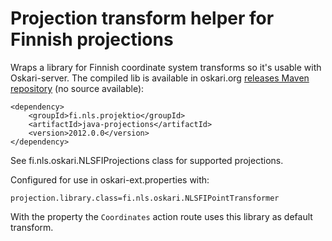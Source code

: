 # Projection transform helper for Finnish projections

Wraps a library for Finnish coordinate system transforms so it's usable with Oskari-server. 
The compiled lib is available in 
oskari.org [releases Maven repository](http://oskari.org/nexus/content/repositories/releases) (no source available):

    <dependency>
        <groupId>fi.nls.projektio</groupId>
        <artifactId>java-projections</artifactId>
        <version>2012.0.0</version>
    </dependency>
        
See fi.nls.oskari.NLSFIProjections class for supported projections.

Configured for use in oskari-ext.properties with:

    projection.library.class=fi.nls.oskari.NLSFIPointTransformer

With the property the `Coordinates` action route uses this library as default transform. 